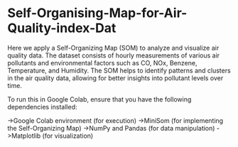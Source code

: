 # Self-Organising-Map-for-Air-Quality-index-Dat
Here we apply a Self-Organizing Map (SOM) to analyze and visualize air quality data. The dataset consists of hourly measurements of various air pollutants and environmental factors such as CO, NOx, Benzene, Temperature, and Humidity. The SOM helps to identify patterns and clusters in the air quality data, allowing for better insights into pollutant levels over time.

To run this in Google Colab, ensure that you have the following dependencies installed:

->Google Colab environment (for execution)
->MiniSom (for implementing the Self-Organizing Map)
->NumPy and Pandas (for data manipulation)
->Matplotlib (for visualization)
